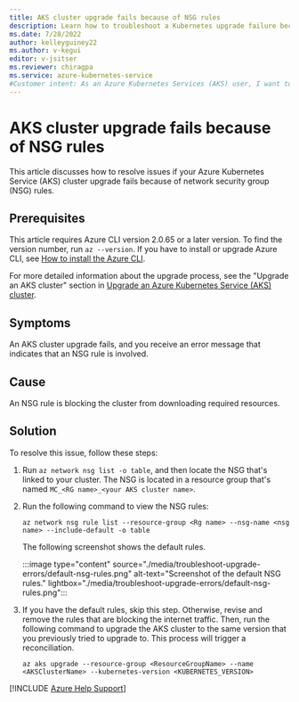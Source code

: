 ```yaml
---
title: AKS cluster upgrade fails because of NSG rules
description: Learn how to troubleshoot a Kubernetes upgrade failure because of network security group (NSG) rules. 
ms.date: 7/28/2022
author: kelleyguiney22
ms.author: v-kegui
editor: v-jsitser
ms.reviewer: chiragpa
ms.service: azure-kubernetes-service
#Customer intent: As an Azure Kubernetes Services (AKS) user, I want to troubleshoot an AKS cluster upgrade that failed because of network security group (NSG) rules so that I can upgrade successfully.
---
```


# AKS cluster upgrade fails because of NSG rules

This article discusses how to resolve issues if your Azure Kubernetes Service (AKS) cluster upgrade fails because of network security group (NSG) rules.

## Prerequisites

This article requires Azure CLI version 2.0.65 or a later version. To find the version number, run `az --version`. If you have to install or upgrade Azure CLI, see [How to install the Azure CLI](/cli/azure/install-azure-cli).

For more detailed information about the upgrade process, see the "Upgrade an AKS cluster" section in [Upgrade an Azure Kubernetes Service (AKS) cluster](/azure/aks/upgrade-cluster#upgrade-an-aks-cluster).

## Symptoms

An AKS cluster upgrade fails, and you receive an error message that indicates that an NSG rule is involved.

## Cause

An NSG rule is blocking the cluster from downloading required resources.

## Solution

To resolve this issue, follow these steps:

1. Run `az network nsg list -o table`, and then locate the NSG that's linked to your cluster. The NSG is located in a resource group that's named `MC_<RG name>_<your AKS cluster name>`.

1. Run the following command to view the NSG rules:

    ```azurecli
    az network nsg rule list --resource-group <Rg name> --nsg-name <nsg name> --include-default -o table
    ```

    The following screenshot shows the default rules.

    :::image type="content" source="./media/troubleshoot-upgrade-errors/default-nsg-rules.png" alt-text="Screenshot of the default NSG rules." lightbox="./media/troubleshoot-upgrade-errors/default-nsg-rules.png":::

1. If you have the default rules, skip this step. Otherwise, revise and remove the rules that are blocking the internet traffic. Then, run the following command to upgrade the AKS cluster to the same version that you previously tried to upgrade to. This process will trigger a reconciliation.

    ```azurecli
    az aks upgrade --resource-group <ResourceGroupName> --name <AKSClusterName> --kubernetes-version <KUBERNETES_VERSION>
    ```

[!INCLUDE [Azure Help Support](../../includes/azure-help-support.md)]

